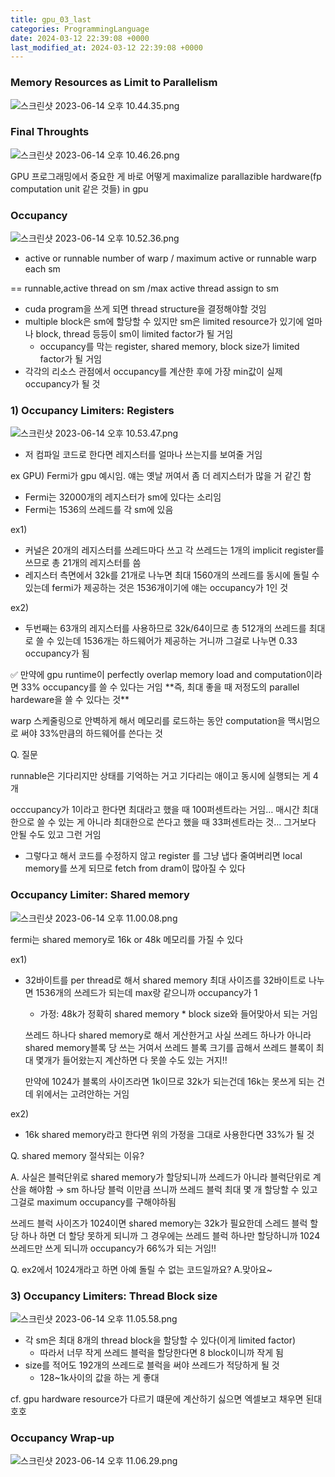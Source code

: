 ```yaml
---
title: gpu_03_last
categories: ProgrammingLanguage
date: 2024-03-12 22:39:08 +0000
last_modified_at: 2024-03-12 22:39:08 +0000
---
```


### Memory Resources as Limit to Parallelism

![스크린샷 2023-06-14 오후 10.44.35.png](gpu_03_last%2073930288c7e74f9c8a3fb191327a993d/%25E1%2584%2589%25E1%2585%25B3%25E1%2584%258F%25E1%2585%25B3%25E1%2584%2585%25E1%2585%25B5%25E1%2586%25AB%25E1%2584%2589%25E1%2585%25A3%25E1%2586%25BA_2023-06-14_%25E1%2584%258B%25E1%2585%25A9%25E1%2584%2592%25E1%2585%25AE_10.44.35.png)

### Final Throughts

![스크린샷 2023-06-14 오후 10.46.26.png](gpu_03_last%2073930288c7e74f9c8a3fb191327a993d/%25E1%2584%2589%25E1%2585%25B3%25E1%2584%258F%25E1%2585%25B3%25E1%2584%2585%25E1%2585%25B5%25E1%2586%25AB%25E1%2584%2589%25E1%2585%25A3%25E1%2586%25BA_2023-06-14_%25E1%2584%258B%25E1%2585%25A9%25E1%2584%2592%25E1%2585%25AE_10.46.26.png)

GPU 프로그래밍에서 중요한 게 바로 어떻게 maximalize parallazible hardware(fp computation unit 같은 것들) in gpu

### Occupancy

![스크린샷 2023-06-14 오후 10.52.36.png](gpu_03_last%2073930288c7e74f9c8a3fb191327a993d/%25E1%2584%2589%25E1%2585%25B3%25E1%2584%258F%25E1%2585%25B3%25E1%2584%2585%25E1%2585%25B5%25E1%2586%25AB%25E1%2584%2589%25E1%2585%25A3%25E1%2586%25BA_2023-06-14_%25E1%2584%258B%25E1%2585%25A9%25E1%2584%2592%25E1%2585%25AE_10.52.36.png)

- active or runnable number of warp / maximum active or runnable warp each sm

==  runnable,active  thread on sm /max active thread assign to sm 

- cuda program을 쓰게 되면 thread structure을 결정해야할 것임
- multiple block은 sm에 할당할 수 있지만 sm은 limited resource가 있기에 얼마나 block, thread 등등이 sm이 limited factor가 될 거임
    - occupancy를 막는 register, shared memory, block size가 limited factor가 될 거임
- 각각의 리소스 관점에서 occupancy를 계산한 후에 가장 min값이 실제 occupancy가 될 것

### 1) Occupancy Limiters: Registers

![스크린샷 2023-06-14 오후 10.53.47.png](gpu_03_last%2073930288c7e74f9c8a3fb191327a993d/%25E1%2584%2589%25E1%2585%25B3%25E1%2584%258F%25E1%2585%25B3%25E1%2584%2585%25E1%2585%25B5%25E1%2586%25AB%25E1%2584%2589%25E1%2585%25A3%25E1%2586%25BA_2023-06-14_%25E1%2584%258B%25E1%2585%25A9%25E1%2584%2592%25E1%2585%25AE_10.53.47.png)

- 저 컴파일 코드로 한다면 레지스터를 얼마나 쓰는지를 보여줄 거임

ex GPU) Fermi가 gpu 예시임. 얘는 옛날 꺼여서 좀 더 레지스터가 많을 거 같긴 함

- Fermi는 32000개의 레지스터가 sm에 있다는 소리임
- Fermi는 1536의 쓰레드를 각 sm에 있음

ex1) 

- 커널은 20개의 레지스터를 쓰레드마다 쓰고 각 쓰레드는 1개의 implicit register를 쓰므로 총 21개의 레지스터를 씀
- 레지스터 측면에서 32k를 21개로 나누면 최대 1560개의 쓰레드를 동시에 돌릴 수 있는데 fermi가 제공하는 것은 1536개이기에 얘는 occupancy가 1인 것

ex2)

- 두번째는 63개의 레지스터를 사용하므로 32k/64이므로 총 512개의 쓰레드를 최대로 쓸 수 있는데 1536개는 하드웨어가 제공하는 거니까 그걸로 나누면 0.33 occupancy가 됨

<aside>
✅ 만약에 gpu runtime이 perfectly overlap memory load and computation이라면 33% occupancy를 쓸 수 있다는 거임 **즉, 최대 좋을 때 저정도의 parallel hardeware을 쓸 수 있다는 것**

warp 스케줄링으로 안벽하게 해서 메모리를 로드하는 동안 computation을 맥시멈으로 써야 33%만큼의 하드웨어를 쓴다는 것

</aside>

Q. 질문

runnable은 기다리지만 상태를 기억하는 거고 기다리는 애이고 동시에 실행되는 게 4개

occcupancy가 1이라고 한다면 최대라고 했을 때 100퍼센트라는 거임…  매시간 최대한으로 쓸 수 있는 게 아니라 최대한으로 쓴다고 했을 때 33퍼센트라는 것… 그거보다 안될 수도 있고 그런 거임

- 그렇다고 해서 코드를 수정하지 않고 register 를 그냥 냅다 줄여버리면 local memory를 쓰게 되므로 fetch from dram이 많아질 수 있다

### Occupancy Limiter: Shared memory

![스크린샷 2023-06-14 오후 11.00.08.png](gpu_03_last%2073930288c7e74f9c8a3fb191327a993d/%25E1%2584%2589%25E1%2585%25B3%25E1%2584%258F%25E1%2585%25B3%25E1%2584%2585%25E1%2585%25B5%25E1%2586%25AB%25E1%2584%2589%25E1%2585%25A3%25E1%2586%25BA_2023-06-14_%25E1%2584%258B%25E1%2585%25A9%25E1%2584%2592%25E1%2585%25AE_11.00.08.png)

fermi는 shared memory로 16k or 48k 메모리를 가질 수 있다

ex1) 

- 32바이트를 per thread로 해서 shared memory 최대 사이즈를 32바이트로 나누면 1536개의 쓰레드가 되는데 max랑 같으니까 occupancy가 1
    - 가정: 48k가 정확히 shared memory * block size와 들어맞아서 되는 거임
    
    쓰레드 하나다 shared memory로 해서 게산한거고 사실 쓰레드 하나가 아니라 shared memory블록 당 쓰는 거여서 쓰레드 블록 크기를 곱해서 쓰레드 블록이 최대 몇개가 들어왔는지 계산하면 다 못쓸 수도 있는 거지!!
    
    만약에 1024가 블록의 사이즈라면 1k이므로 32k가 되는건데 16k는 못쓰게 되는 건데 위에서는 고려안하는 거임
    

ex2)

- 16k shared memory라고 한다면 위의 가정을 그대로 사용한다면 33%가 될 것

Q. shared memory 절삭되는 이유?

A. 사실은 블럭단위로 shared memory가 할당되니까 쓰레드가 아니라 블럭단위로 계산을 해야함 → sm 하나당 블럭 이만큼 쓰니까 쓰레드 블럭 최대 몇 개 할당할 수 있고 그걸로 maximum occupancy를 구해야하됨

쓰레드 블럭 사이즈가 1024이면 shared memory는 32k가 필요한데 스레드 블럭 할당 하나 하면 더 할당 못하게 되니까 그 경우에는 쓰레드 블럭 하나만 할당하니까 1024쓰레드만 쓰게 되니까 occupancy가 66%가 되는 거임!!

Q. ex2에서 1024개라고 하면 아예 돌릴 수 없는 코드일까요? A.맞아요~

### 3) Occupancy Limiters: Thread Block size

![스크린샷 2023-06-14 오후 11.05.58.png](gpu_03_last%2073930288c7e74f9c8a3fb191327a993d/%25E1%2584%2589%25E1%2585%25B3%25E1%2584%258F%25E1%2585%25B3%25E1%2584%2585%25E1%2585%25B5%25E1%2586%25AB%25E1%2584%2589%25E1%2585%25A3%25E1%2586%25BA_2023-06-14_%25E1%2584%258B%25E1%2585%25A9%25E1%2584%2592%25E1%2585%25AE_11.05.58.png)

- 각 sm은 최대 8개의 thread block을 할당할 수 있다(이게 limited factor)
    - 따라서 너무 작게 쓰레드 블럭을 할당한다면 8 block이니까 작게 됨
- size를 적어도 192개의 쓰레드로 블럭을 써야 쓰레드가 적당하게 될 것
    - 128~1k사이의 값을 하는 게 좋대

cf. gpu hardware resource가 다르기 떄문에 계산하기 싫으면 엑셀보고 채우면 된대 호호

### Occupancy Wrap-up

![스크린샷 2023-06-14 오후 11.06.29.png](gpu_03_last%2073930288c7e74f9c8a3fb191327a993d/%25E1%2584%2589%25E1%2585%25B3%25E1%2584%258F%25E1%2585%25B3%25E1%2584%2585%25E1%2585%25B5%25E1%2586%25AB%25E1%2584%2589%25E1%2585%25A3%25E1%2586%25BA_2023-06-14_%25E1%2584%258B%25E1%2585%25A9%25E1%2584%2592%25E1%2585%25AE_11.06.29.png)